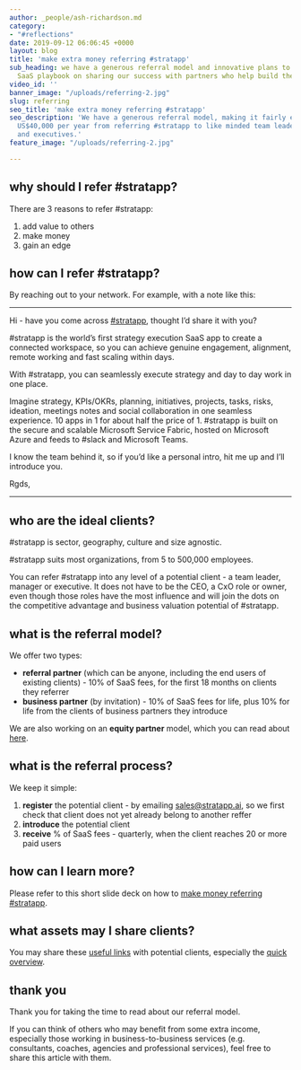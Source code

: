 ```yaml
---
author: _people/ash-richardson.md
category:
- "#reflections"
date: 2019-09-12 06:06:45 +0000
layout: blog
title: 'make extra money referring #stratapp'
sub_heading: we have a generous referral model and innovative plans to rewrite the
  SaaS playbook on sharing our success with partners who help build the company
video_id: ''
banner_image: "/uploads/referring-2.jpg"
slug: referring
seo_title: 'make extra money referring #stratapp'
seo_description: 'We have a generous referral model, making it fairly easy to achieve
  US$40,000 per year from referring #stratapp to like minded team leaders, managers
  and executives.'
feature_image: "/uploads/referring-2.jpg"

---
```

## why should I refer #stratapp?

There are 3 reasons to refer #stratapp:

1. add value to others
2. make money
3. gain an edge

## how can I refer #stratapp?

By reaching out to your network.  For example, with a note like this:

***

Hi <name> - have you come across [#stratapp](https://stratapp.ai "stratapp"), thought I’d share it with you?

\#stratapp is the world’s first strategy execution SaaS app to create a connected workspace, so you can achieve genuine engagement, alignment, remote working and fast scaling within days.

With #stratapp, you can seamlessly execute strategy and day to day work in one place.

Imagine strategy, KPIs/OKRs, planning, initiatives, projects, tasks, risks, ideation, meetings notes and social collaboration in one seamless experience. 10 apps in 1 for about half the price of 1. #stratapp is built on the secure and scalable Microsoft Service Fabric, hosted on Microsoft Azure and feeds to #slack and Microsoft Teams.

I know the team behind it, so if you’d like a personal intro, hit me up and I’ll introduce you.

Rgds, <name>

***

## who are the ideal clients?

\#stratapp is sector, geography, culture and size agnostic.

\#stratapp suits most organizations, from 5 to 500,000 employees.

You can refer #stratapp into any level of a potential client - a team leader, manager or executive.  It does not have to be the CEO, a CxO role or owner, even though those roles have the most influence and will join the dots on the competitive advantage and business valuation potential of #stratapp.

## what is the referral model?

We offer two types:

* **referral partner** (which can be anyone, including the end users of existing clients) - 10% of SaaS fees, for the first 18 months on clients they referrer
* **business partner** (by invitation) - 10% of SaaS fees for life, plus 10% for life from the clients of business partners they introduce

We are also working on an **equity partner** model, which you can read about [here](http://bit.ly/make-money-referring-stratapp "make money referring #stratapp").

## what is the referral process?

We keep it simple:

1. **register** the potential client - by emailing sales@stratapp.ai, so we first check that client does not yet already belong to another reffer
2. **introduce** the potential client
3. **receive** % of SaaS fees - quarterly, when the client reaches 20 or more paid users

## how can I learn more?

Please refer to this short slide deck on how to [make money referring #stratapp](http://bit.ly/make-money-referring-stratapp "make money referring #stratapp").

## what assets may I share clients?

You may share these [useful links](https://support.stratapp.ai/portal/kb/articles/useful-links "useful links") with potential clients, especially the [quick overview](http://bit.ly/stratapp-quick-overview  "quick overview").

## thank you

Thank you for taking the time to read about our referral model.

If you can think of others who may benefit from some extra income, especially those working in business-to-business services (e.g. consultants, coaches, agencies and professional services), feel free to share this article with them.